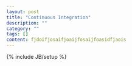 ```yaml
---
layout: post
title: "Continuous Integration"
description: ""
category: ""
tags: []
content: fjdoifjosaifjoaijfosaijfoasidfjaois
---
```


{% include JB/setup %}
